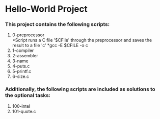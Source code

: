# Hello-World Project  
### This project contains the following scripts:    
1. 0-preprocessor  
*Script runs a C file '$CFile' through the preprocessor and saves the result to a file 'c'
*gcc -E $CFILE -o c
2. 1-compiler
3. 2-assembler
4. 3-name
5. 4-puts.c
6. 5-printf.c
7. 6-size.c
### Additionally, the following scripts are included as solutions to the optional tasks:  
1. 100-intel
2. 101-quote.c
